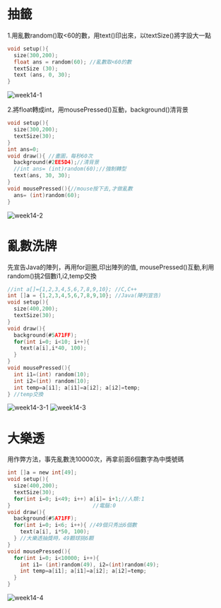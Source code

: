# 抽籤  
1.用亂數random()取<60的數，用text()印出來，以textSize()將字設大一點
```C
void setup(){
  size(300,200);
  float ans = random(60); //亂數取<60的數
  textSize (30);
  text (ans, 0, 30);
}
```
![week14-1](https://user-images.githubusercontent.com/79676872/119917537-56acd180-bf99-11eb-92ba-84061bb904dc.png)

2.將float轉成int，用mousePressed()互動，background()清背景
```C
void setup(){
  size(300,200);
  textSize(30);
}
int ans=0;
void draw(){ //畫圖，每秒60次
  background(#2EE5D4);//清背景
  //int ans= (int)random(60);//強制轉型
  text(ans, 30, 30);
}
void mousePressed(){//mouse按下去,才做亂數
  ans= (int)random(60);
}
```
![week14-2](https://user-images.githubusercontent.com/79676872/119918768-a8565b80-bf9b-11eb-8140-4c768eeb25e2.png)
# 亂數洗牌
先宣告Java的陣列，再用for迴圈,印出陣列的值, mousePressed()互動,利用random()挑2個數i1,i2,temp交換
```C
//int a[]={1,2,3,4,5,6,7,8,9,10}; //C,C++
int []a = {1,2,3,4,5,6,7,8,9,10}; //Java(陣列宣告)
void setup(){
  size(400,200);
  textSize(30);
}
void draw(){
  background(#5A71FF);
  for(int i=0; i<10; i++){
    text(a[i],i*40, 100);
  }
}
void mousePressed(){
  int i1=(int) random(10);
  int i2=(int) random(10);
  int temp=a[i1]; a[i1]=a[i2]; a[i2]=temp;
} //temp交換
```
![week14-3-1](https://user-images.githubusercontent.com/79676872/119921374-785d8700-bfa0-11eb-917a-a3890ff50eca.png)
![week14-3](https://user-images.githubusercontent.com/79676872/119921380-7abfe100-bfa0-11eb-9dd5-4bfd7b5a0322.png)
# 大樂透
用作弊方法，事先亂數洗10000次，再拿前面6個數字為中獎號碼
```C
int []a = new int[49];
void setup(){
  size(400,200);
  textSize(30);
  for(int i=0; i<49; i++) a[i]= i+1;//人類:1 
}                          //電腦:0
void draw(){
  background(#5A71FF);
  for(int i=0; i<6; i++){ //49個只秀出6個數
    text(a[i], i*50, 100);
  } //大樂透抽獎時，49顆球挑6顆
}
void mousePressed(){
  for(int i=0; i<10000; i++){
    int i1= (int)random(49), i2=(int)random(49);
    int temp=a[i1]; a[i1]=a[i2]; a[i2]=temp;
  }
}
```
![week14-4](https://user-images.githubusercontent.com/79676872/119924120-95488900-bfa5-11eb-8a2f-869cc3d4fa86.png)
